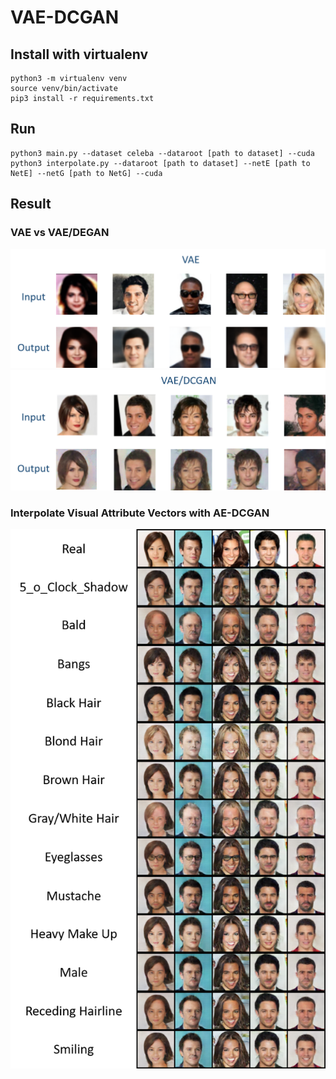 # VAE-DCGAN

## Install with virtualenv
```bash=
python3 -m virtualenv venv
source venv/bin/activate
pip3 install -r requirements.txt
```

## Run
```bash=
python3 main.py --dataset celeba --dataroot [path to dataset] --cuda
python3 interpolate.py --dataroot [path to dataset] --netE [path to NetE] --netG [path to NetG] --cuda
```

## Result
### VAE vs VAE/DEGAN
![image](https://github.com/ballinhuang/VAE-DCGAN/blob/master/result/vae_exp.png)
![image](https://github.com/ballinhuang/VAE-DCGAN/blob/master/result/vae_dcgan_exp.png)

### Interpolate Visual Attribute Vectors with AE-DCGAN
![image](https://github.com/ballinhuang/VAE-DCGAN/blob/master/result/exp_result.png)
